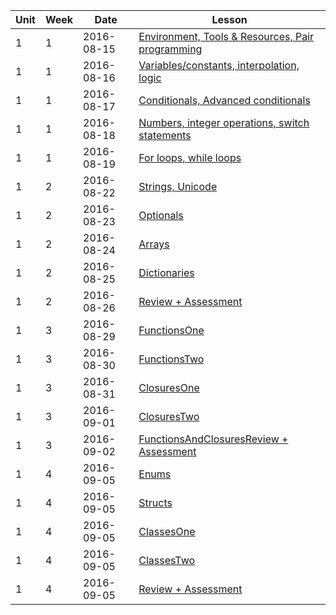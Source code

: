 | Unit|Week|Date|Lesson|
|--- |---| ---|---|
| 1|1| 2016-08-15 | [Environment, Tools & Resources, Pair programming](lessons/env-and-tools) |
| 1|1| 2016-08-16 | [Variables/constants, interpolation, logic](/lessons/VariablesAndLogic) |
| 1|1| 2016-08-17|  [Conditionals, Advanced conditionals](/lessons/Conditionals) |
| 1|1| 2016-08-18|  [Numbers, integer operations, switch statements](/lessons/NumbersAndSwitchStatements)|
| 1|1| 2016-08-19| [For loops, while loops](/lessons/Loops)|
| 1|2| 2016-08-22| [Strings, Unicode](/lessons/String)|
| 1|2|2016-08-23|   [Optionals](/lessons/Optionals)|
| 1|2|2016-08-24|   [Arrays](/lessons/Arrays)|
| 1|2|2016-08-25|   [Dictionaries](/lessons/Dictionaries)|
| 1|2|2016-08-26|   [Review + Assessment](/lessons/ReviewAndAssessment-Collections)|
| 1|3|2016-08-29|   [FunctionsOne](/lessons/FunctionsOne)|
| 1|3|2016-08-30|   [FunctionsTwo](/lessons/FunctionsTwo)|
| 1|3|2016-08-31|   [ClosuresOne](/lessons/ClosuresOne)|
| 1|3|2016-09-01|   [ClosuresTwo](/lessons/ClosuresOne)|
| 1|3|2016-09-02|   [FunctionsAndClosuresReview + Assessment](/lessons/ReviewAndAssessment-FunctionsAndClosures)
| 1|4|2016-09-05|   [Enums](/lessons/Enums)
| 1|4|2016-09-05|   [Structs](/lessons/Structs)
| 1|4|2016-09-05|   [ClassesOne](/lessons/ClassesOne)
| 1|4|2016-09-05|   [ClassesTwo](/lessons/ClassesTwo)
| 1|4|2016-09-05|   [Review + Assessment](/lessons/ReviewAndAssessment-EnunsStructsAndClasses)












